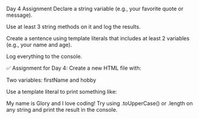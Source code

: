 Day 4 Assignment
Declare a string variable (e.g., your favorite quote or message).

Use at least 3 string methods on it and log the results.

Create a sentence using template literals that includes at least 2 variables (e.g., your name and age).

Log everything to the console.

✅ Assignment for Day 4:
Create a new HTML file with:

Two variables: firstName and hobby

Use a template literal to print something like:


My name is Glory and I love coding!
Try using .toUpperCase() or .length on any string and print the result in the console.